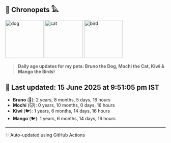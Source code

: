 ## 🐾 Chronopets 𓅓

<img src="https://media.giphy.com/media/3oriO0OEd9QIDdllqo/giphy.gif" width="120" height="120" alt="dog"> <img src="https://media.giphy.com/media/OmK8lulOMQ9XO/giphy.gif" width="120" height="120" alt="cat"> <img src="https://media.giphy.com/media/1dMNq7sH2v5i/giphy.gif" width="120" height="120" alt="bird"> 

> **Daily age updates for my pets: Bruno the Dog, Mochi the Cat, Kiwi & Mango the Birds!**

## 📅 Last updated: 15 June 2025 at 9:51:05 pm IST

- **Bruno** (🐶): 2 years, 8 months, 5 days, 16 hours
- **Mochi** (🐱): 0 years, 10 months, 0 days, 16 hours
- **Kiwi** (🐦): 1 years, 6 months, 14 days, 16 hours
- **Mango** (🐦): 1 years, 6 months, 14 days, 16 hours

---
✨ Auto-updated using GitHub Actions
